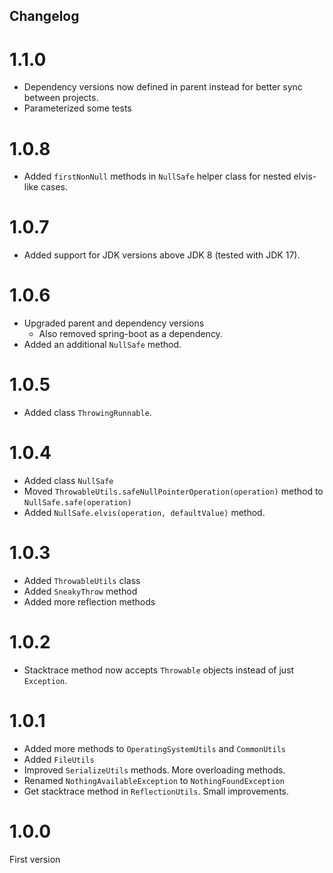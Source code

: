 Changelog
-

# 1.1.0
* Dependency versions now defined in parent instead for better sync between projects.
* Parameterized some tests

# 1.0.8
* Added `firstNonNull` methods in `NullSafe` helper class for nested elvis-like cases.

# 1.0.7
* Added support for JDK versions above JDK 8 (tested with JDK 17).

# 1.0.6
* Upgraded parent and dependency versions
  * Also removed spring-boot as a dependency.
* Added an additional `NullSafe` method.

# 1.0.5
* Added class `ThrowingRunnable`.

# 1.0.4
* Added class `NullSafe`
* Moved `ThrowableUtils.safeNullPointerOperation(operation)` method to `NullSafe.safe(operation)`
* Added `NullSafe.elvis(operation, defaultValue)` method.

# 1.0.3
* Added `ThrowableUtils` class
* Added `SneakyThrow` method
* Added more reflection methods

# 1.0.2
* Stacktrace method now accepts `Throwable` objects instead of just `Exception`.

# 1.0.1
* Added more methods to `OperatingSystemUtils` and `CommonUtils`
* Added `FileUtils`
* Improved `SerializeUtils` methods. More overloading methods.
* Renamed `NothingAvailableException` to `NothingFoundException`
* Get stacktrace method in `ReflectionUtils`. Small improvements.

# 1.0.0
First version
